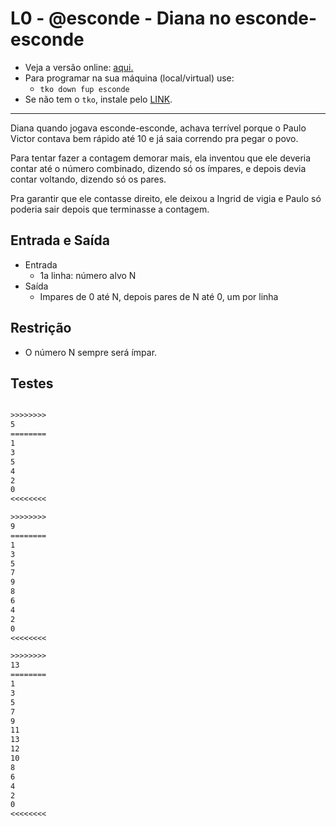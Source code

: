 # L0 - @esconde - Diana no esconde-esconde

- Veja a versão online: [aqui.](https://github.com/qxcodefup/arcade/blob/master/base/esconde/Readme.md)
- Para programar na sua máquina (local/virtual) use:
  - `tko down fup esconde`
- Se não tem o `tko`, instale pelo [LINK](https://github.com/senapk/tko#tko).

---

Diana quando jogava esconde-esconde, achava terrível porque o Paulo Victor contava bem rápido até 10 e já saia correndo pra pegar o povo.

Para tentar fazer a contagem demorar mais, ela inventou que ele deveria contar até o número combinado, dizendo só os ímpares, e depois devia contar voltando, dizendo só os pares.

Pra garantir que ele contasse direito, ele deixou a Ingrid de vigia e Paulo só poderia sair depois que terminasse a contagem.

## Entrada e Saída

- Entrada
  - 1a linha: número alvo N
- Saída
  - Impares de 0 até N, depois pares de N até 0, um por linha

## Restrição

- O número N sempre será ímpar.

## Testes

```txt

>>>>>>>>
5
========
1
3
5
4
2
0
<<<<<<<<

>>>>>>>>
9
========
1
3
5
7
9
8
6
4
2
0
<<<<<<<<

>>>>>>>>
13
========
1
3
5
7
9
11
13
12
10
8
6
4
2
0
<<<<<<<<

```
